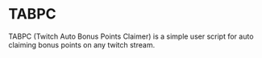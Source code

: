# TABPC
TABPC (Twitch Auto Bonus Points Claimer) is a simple user script for auto claiming bonus points on any twitch stream.
